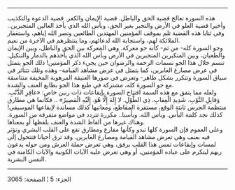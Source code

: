 ------------------------------------------------------------------------

هذه السورة تعالج قضية الحق والباطل. قضية الإيمان والكفر. قضية الدعوة
والتكذيب وأخيرا قضية العلو في الأرض والتجبر بغير الحق، وبأس الله الذي
يأخذ العالين المتجبرين.. وفي ثنايا هذه القضية تلم بموقف المؤمنين
المهتدين الطائعين ونصر الله إياهم، واستغفار الملائكة لهم، واستجابة الله
لدعائهم، وما ينتظرهم في الآخرة من نعيم.  
وجو السورة كله- من ثم- كأنه جو معركة. وهي المعركة بين الحق والباطل، وبين
الإيمان والطغيان، وبين المتكبرين المتجبرين في الأرض وبأس الله الذي
يأخذهم بالدمار والتنكيل. تنسم خلال هذا الجو نسمات الرحمة والرضوان حين
يجيء ذكر المؤمنين! ذلك الجو يتمثل في عرض مصارع الغابرين، كما يتمثل في
عرض مشاهد القيامة- وهذه وتلك تتناثر في سياق السورة وتتكرر بشكل ظاهر-
وتعرض في صورها العنيفة المرهوبة المخيفة متناسقة مع جو السورة كله، مشتركة
في طبع هذا الجو بطابع العنف والشدة.  
ولعله مما يتفق مع هذه السمة افتتاح السورة بإيقاعات ذات رنين خاص: «غافِرِ
الذَّنْبِ. وَقابِلِ التَّوْبِ. شَدِيدِ الْعِقابِ. ذِي الطَّوْلِ. لا إِلهَ إِلَّا هُوَ. إِلَيْهِ الْمَصِيرُ»
.. فكأنما هي مطارق منتظمة الجرس ثابتة الوقع، مستقرة المقاطع، ومعانيها
كذلك مساندة لإيقاعها الموسيقي! كذلك نجد كلمة البأس. وبأس الله. وبأسنا..
مكررة تتردد في مواضع متفرقة من السورة. وهناك غيرها من ألفاظ الشدة والعنف
بلفظها أو بمعناها.  
وعلى العموم فإن السورة كلها تبدو وكأنها مقارع ومطارق تقع على القلب
البشري وتؤثر فيه بعنف وهي تعرض مشاهد القيامة ومصارع الغابرين. وقد ترق
أحيانا فتتحول إلى لمسات وإيقاعات تمس هذا القلب برفق، وهي تعرض حملة العرش
ومن حوله يدعون ربهم ليتكرم على عباده المؤمنين، أو وهي تعرض عليه الآيات
الكونية والآيات الكامنة في النفس البشرية.

------------------------------------------------------------------------

الجزء: 5 ¦ الصفحة: 3065
